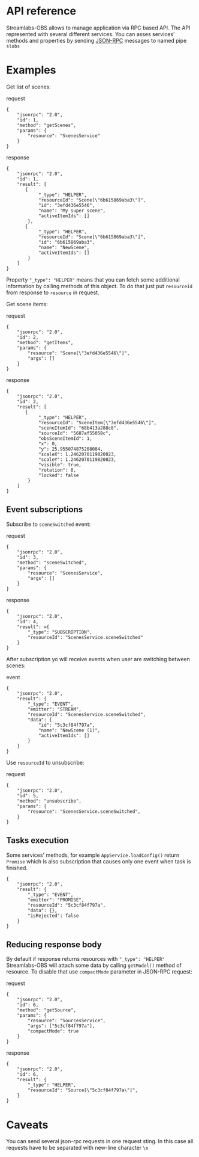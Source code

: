 # API reference

Streamlabs-OBS allows to manage application via RPC based API.
The API represented with several different services.
You can asses services' methods and properties by sending [JSON-RPC](http://www.jsonrpc.org/specification) messages
to named pipe `slobs`

# Examples


Get list of scenes:


request
```
{
    "jsonrpc": "2.0",
    "id": 1,
    "method": "getScenes",
    "params": {
        "resource": "ScenesService"
    }
}

```



response
```
{
    "jsonrpc": "2.0",
    "id": 1,
    "result": [
       {
            "_type": "HELPER",
            "resourceId": "Scene[\"6b615869aba3\"]",
            "id": "3efd436e5546",
            "name": "My super scene",
            "activeItemIds": []
        },
       {
            "_type": "HELPER",
            "resourceId": "Scene[\"6b615869aba3\"]",
            "id": "6b615869aba3",
            "name": "NewScene",
            "activeItemIds": []
        }
    ]
}
```

Property `"_type": "HELPER"` means that you can fetch some additional information
by calling methods of this object. To do that just put `resourceId` from response to `resource` in request.

Get scene items:

request
```
{
    "jsonrpc": "2.0",
    "id": 2,
    "method": "getItems",
    "params": {
        "resource": "Scene[\"3efd436e5546\"]",
        "args": []
    }
}

```

response
```
{
    "jsonrpc": "2.0",
    "id": 2,
    "result": [
       {
            "_type": "HELPER",
            "resourceId": "SceneItem[\"3efd436e5546\"]",
            "sceneItemId": "68b413a288c8",
            "sourceId": "5687af55058c",
            "obsSceneItemId": 1,
            "x": 0,
            "y": 25.955074875208084,
            "scaleX": 1.2462070119820023,
            "scaleY": 1.2462070119820023,
            "visible": true,
            "rotation": 0,
            "locked": false
        }
    ]
}
```

## Event subscriptions

Subscribe to `sceneSwitched` event:

request
```
{
    "jsonrpc": "2.0",
    "id": 3,
    "method": "sceneSwitched",
    "params": {
        "resource": "ScenesService",
        "args": []
    }
}
```

response
```
{
    "jsonrpc": "2.0",
    "id": 4,
    "result": ⊖{
        "_type": "SUBSCRIPTION",
        "resourceId": "ScenesService.sceneSwitched"
    }
}
```

After subscription yo will receive events when user are switching between scenes:

event
```
{
    "jsonrpc": "2.0",
    "result": {
        "_type": "EVENT",
        "emitter": "STREAM",
        "resourceId": "ScenesService.sceneSwitched",
        "data": {
            "id": "5c3cf84f797a",
            "name": "NewScene (1)",
            "activeItemIds": []
        }
    }
}
```

Use `resourceId` to unsubscribe:

request
```
{
    "jsonrpc": "2.0",
    "id": 5,
    "method": "unsubscribe",
    "params": {
        "resource": "ScenesService.sceneSwitched",
    }
}
```

## Tasks execution
Some services' methods, for example `AppService.loadConfig()` return `Promise` which is also subscription that
causes only one event when task is finished.

```
{
    "jsonrpc": "2.0",
    "result": {
        "_type": "EVENT",
        "emitter": "PROMISE",
        "resourceId": "5c3cf84f797a",
        "data": {},
        "isRejected": false
    }
}
```

## Reducing response body
By default if response returns resources with `"_type": "HELPER"` Streamlabs-OBS
will attach some data by calling `getModel()` method of resource.
To disable that use `compactMode` parameter in JSON-RPC request:


request
```
{
    "jsonrpc": "2.0",
    "id": 6,
    "method": "getSource",
    "params": {
        "resource": "SourcesService",
        "args": ["5c3cf84f797a"],
        "compactMode": true
    }
}
```

response
```
{
    "jsonrpc": "2.0",
    "id": 6,
    "result": {
        "_type": "HELPER",
        "resourceId": "Source[\"5c3cf84f797a\"]",
    }
}
```

# Caveats
You can send several json-rpc requests in one request sting.
In this case all requests have to be separated with new-line character `\n`
